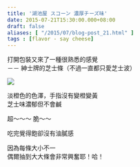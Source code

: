 ```yaml
---
title: '湖池屋 スコーン 濃厚チーズ味'
date: 2015-07-21T15:30:00.000+08:00
draft: false
aliases: [ "/2015/07/blog-post_21.html" ]
tags : [flavor - say cheese]
---
```


打開包裝又來了一種很熟悉的感覺  
－－ 紳士牌的芝士條（不過一直都只愛芝士波）  

![](/images/sucorncheese.jpg)

淡橙色的色澤，手指沒有變橙變黃  
芝士味濃郁但不會鹹  
  
超～～～ 脆～～  
  
吃完覺得飽卻沒有油膩感  
  
因為每條大小不一  
偶爾抽到大大條會非常興奮耶！哈！
